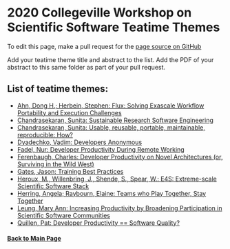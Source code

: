 # 2020 Collegeville Workshop on Scientific Software Teatime Themes

To edit this page, make a pull request for the [page source on GitHub](https://github.com/Collegeville/CW20/blob/master/WorkshopResources/TeatimeThemes/TeatimeThemeList.md)

Add your teatime theme title and abstract to the list. Add the PDF of your abstract to this same folder as part of your pull request.

## List of teatime themes:
- [Ahn, Dong H.; Herbein, Stephen: Flux: Solving Exascale Workflow Portability and Execution Challenges](ahn-herbein-flux-workflow-portability.md)
- [Chandrasekaran, Sunita: Sustainable Research Software Engineering](chandrasekaran-rse.md)
- [Chandrasekaran, Sunita: Usable, reusable, portable, maintainable, reproducible: How?](chandrasekaran-usable-et-al.md)
- [Dyadechko, Vadim: Developers Anonymous](dyadechko-developers-anonymous.md)
- [Fadel, Nur: Developer Productivity During Remote Working](fadel-remote-working.md)
- [Ferenbaugh, Charles: Developer Productivity on Novel Architectures (or, Surviving in the Wild West)](ferenbaugh-novel-architectures.md)
- [Gates, Jason: Training Best Practices](gates-training-best-practices.md)
- [Heroux, M., Willenbring, J., Shende, S., Spear, W.: E4S: Extreme-scale Scientific Software Stack](shende-e4s.md)
- [Herring, Angela; Raybourn, Elaine: Teams who Play Together, Stay Together](raybourn-teams-play.pdf)
- [Leung, Mary Ann: Increasing Productivity by Broadening Participation in Scientific Software Communities](leung-broadening-participation.md)
- [Quillen, Pat: Developer Productivity == Software Quality?](quillen-productivity-eq-quality.pdf)

#### [Back to Main Page](../../index.md)
